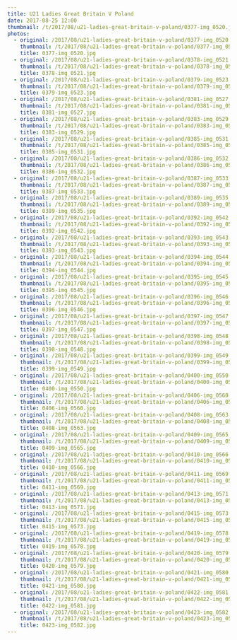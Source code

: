 ```yaml
---
title: U21 Ladies Great Britain V Poland
date: 2017-08-25 12:00
thumbnail: /t/2017/08/u21-ladies-great-britain-v-poland/0377-img_0520.jpg
photos:
  - original: /2017/08/u21-ladies-great-britain-v-poland/0377-img_0520.jpg
    thumbnail: /t/2017/08/u21-ladies-great-britain-v-poland/0377-img_0520.jpg
    title: 0377-img_0520.jpg
  - original: /2017/08/u21-ladies-great-britain-v-poland/0378-img_0521.jpg
    thumbnail: /t/2017/08/u21-ladies-great-britain-v-poland/0378-img_0521.jpg
    title: 0378-img_0521.jpg
  - original: /2017/08/u21-ladies-great-britain-v-poland/0379-img_0523.jpg
    thumbnail: /t/2017/08/u21-ladies-great-britain-v-poland/0379-img_0523.jpg
    title: 0379-img_0523.jpg
  - original: /2017/08/u21-ladies-great-britain-v-poland/0381-img_0527.jpg
    thumbnail: /t/2017/08/u21-ladies-great-britain-v-poland/0381-img_0527.jpg
    title: 0381-img_0527.jpg
  - original: /2017/08/u21-ladies-great-britain-v-poland/0383-img_0529.jpg
    thumbnail: /t/2017/08/u21-ladies-great-britain-v-poland/0383-img_0529.jpg
    title: 0383-img_0529.jpg
  - original: /2017/08/u21-ladies-great-britain-v-poland/0385-img_0531.jpg
    thumbnail: /t/2017/08/u21-ladies-great-britain-v-poland/0385-img_0531.jpg
    title: 0385-img_0531.jpg
  - original: /2017/08/u21-ladies-great-britain-v-poland/0386-img_0532.jpg
    thumbnail: /t/2017/08/u21-ladies-great-britain-v-poland/0386-img_0532.jpg
    title: 0386-img_0532.jpg
  - original: /2017/08/u21-ladies-great-britain-v-poland/0387-img_0533.jpg
    thumbnail: /t/2017/08/u21-ladies-great-britain-v-poland/0387-img_0533.jpg
    title: 0387-img_0533.jpg
  - original: /2017/08/u21-ladies-great-britain-v-poland/0389-img_0535.jpg
    thumbnail: /t/2017/08/u21-ladies-great-britain-v-poland/0389-img_0535.jpg
    title: 0389-img_0535.jpg
  - original: /2017/08/u21-ladies-great-britain-v-poland/0392-img_0542.jpg
    thumbnail: /t/2017/08/u21-ladies-great-britain-v-poland/0392-img_0542.jpg
    title: 0392-img_0542.jpg
  - original: /2017/08/u21-ladies-great-britain-v-poland/0393-img_0543.jpg
    thumbnail: /t/2017/08/u21-ladies-great-britain-v-poland/0393-img_0543.jpg
    title: 0393-img_0543.jpg
  - original: /2017/08/u21-ladies-great-britain-v-poland/0394-img_0544.jpg
    thumbnail: /t/2017/08/u21-ladies-great-britain-v-poland/0394-img_0544.jpg
    title: 0394-img_0544.jpg
  - original: /2017/08/u21-ladies-great-britain-v-poland/0395-img_0545.jpg
    thumbnail: /t/2017/08/u21-ladies-great-britain-v-poland/0395-img_0545.jpg
    title: 0395-img_0545.jpg
  - original: /2017/08/u21-ladies-great-britain-v-poland/0396-img_0546.jpg
    thumbnail: /t/2017/08/u21-ladies-great-britain-v-poland/0396-img_0546.jpg
    title: 0396-img_0546.jpg
  - original: /2017/08/u21-ladies-great-britain-v-poland/0397-img_0547.jpg
    thumbnail: /t/2017/08/u21-ladies-great-britain-v-poland/0397-img_0547.jpg
    title: 0397-img_0547.jpg
  - original: /2017/08/u21-ladies-great-britain-v-poland/0398-img_0548.jpg
    thumbnail: /t/2017/08/u21-ladies-great-britain-v-poland/0398-img_0548.jpg
    title: 0398-img_0548.jpg
  - original: /2017/08/u21-ladies-great-britain-v-poland/0399-img_0549.jpg
    thumbnail: /t/2017/08/u21-ladies-great-britain-v-poland/0399-img_0549.jpg
    title: 0399-img_0549.jpg
  - original: /2017/08/u21-ladies-great-britain-v-poland/0400-img_0550.jpg
    thumbnail: /t/2017/08/u21-ladies-great-britain-v-poland/0400-img_0550.jpg
    title: 0400-img_0550.jpg
  - original: /2017/08/u21-ladies-great-britain-v-poland/0406-img_0560.jpg
    thumbnail: /t/2017/08/u21-ladies-great-britain-v-poland/0406-img_0560.jpg
    title: 0406-img_0560.jpg
  - original: /2017/08/u21-ladies-great-britain-v-poland/0408-img_0563.jpg
    thumbnail: /t/2017/08/u21-ladies-great-britain-v-poland/0408-img_0563.jpg
    title: 0408-img_0563.jpg
  - original: /2017/08/u21-ladies-great-britain-v-poland/0409-img_0565.jpg
    thumbnail: /t/2017/08/u21-ladies-great-britain-v-poland/0409-img_0565.jpg
    title: 0409-img_0565.jpg
  - original: /2017/08/u21-ladies-great-britain-v-poland/0410-img_0566.jpg
    thumbnail: /t/2017/08/u21-ladies-great-britain-v-poland/0410-img_0566.jpg
    title: 0410-img_0566.jpg
  - original: /2017/08/u21-ladies-great-britain-v-poland/0411-img_0569.jpg
    thumbnail: /t/2017/08/u21-ladies-great-britain-v-poland/0411-img_0569.jpg
    title: 0411-img_0569.jpg
  - original: /2017/08/u21-ladies-great-britain-v-poland/0413-img_0571.jpg
    thumbnail: /t/2017/08/u21-ladies-great-britain-v-poland/0413-img_0571.jpg
    title: 0413-img_0571.jpg
  - original: /2017/08/u21-ladies-great-britain-v-poland/0415-img_0573.jpg
    thumbnail: /t/2017/08/u21-ladies-great-britain-v-poland/0415-img_0573.jpg
    title: 0415-img_0573.jpg
  - original: /2017/08/u21-ladies-great-britain-v-poland/0419-img_0578.jpg
    thumbnail: /t/2017/08/u21-ladies-great-britain-v-poland/0419-img_0578.jpg
    title: 0419-img_0578.jpg
  - original: /2017/08/u21-ladies-great-britain-v-poland/0420-img_0579.jpg
    thumbnail: /t/2017/08/u21-ladies-great-britain-v-poland/0420-img_0579.jpg
    title: 0420-img_0579.jpg
  - original: /2017/08/u21-ladies-great-britain-v-poland/0421-img_0580.jpg
    thumbnail: /t/2017/08/u21-ladies-great-britain-v-poland/0421-img_0580.jpg
    title: 0421-img_0580.jpg
  - original: /2017/08/u21-ladies-great-britain-v-poland/0422-img_0581.jpg
    thumbnail: /t/2017/08/u21-ladies-great-britain-v-poland/0422-img_0581.jpg
    title: 0422-img_0581.jpg
  - original: /2017/08/u21-ladies-great-britain-v-poland/0423-img_0582.jpg
    thumbnail: /t/2017/08/u21-ladies-great-britain-v-poland/0423-img_0582.jpg
    title: 0423-img_0582.jpg
---
```

